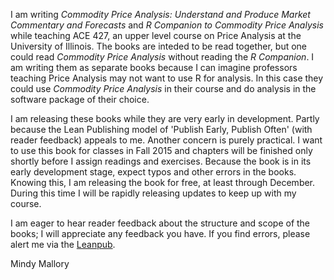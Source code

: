I am writing *Commodity Price Analysis: Understand and Produce Market
Commentary and Forecasts* and *R Companion to Commodity Price Analysis*
while teaching ACE 427, an upper level course on Price Analysis at the
University of Illinois. The books are inteded to be read together, but
one could read *Commodity Price Analysis* without reading the *R
Companion*. I am writing them as separate books because I can imagine
professors teaching Price Analysis may not want to use R for analysis.
In this case they could use *Commodity Price Analysis* in their course
and do analysis in the software package of their choice.

I am releasing these books while they are very early in development.
Partly because the Lean Publishing model of 'Publish Early, Publish
Often' (with reader feedback) appeals to me. Another concern is purely
practical. I want to use this book for classes in Fall 2015 and chapters
will be finished only shortly before I assign readings and exercises.
Because the book is in its early development stage, expect typos and
other errors in the books. Knowing this, I am releasing the book for
free, at least through December. During this time I will be rapidly
releasing updates to keep up with my course.

I am eager to hear reader feedback about the structure and scope of the
books; I will appreciate any feedback you have. If you find errors,
please alert me via the [Leanpub](http://leanpub.com).

Mindy Mallory
